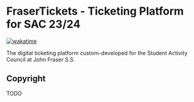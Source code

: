 # FraserTickets - Ticketing Platform for SAC 23/24
[![wakatime](https://wakatime.com/badge/user/c83eac99-f506-43ba-9ee7-4f9c16ee179f/project/49685f6b-f21f-48de-8419-ad01198b7939.svg)](https://wakatime.com/badge/user/c83eac99-f506-43ba-9ee7-4f9c16ee179f/project/49685f6b-f21f-48de-8419-ad01198b7939)

The digital ticketing platform custom-developed for the Student Activity Council at John Fraser S.S.

## Copyright
TODO
